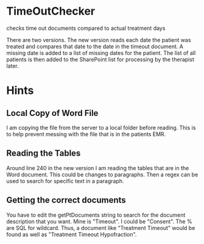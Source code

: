 # TimeOutChecker
checks time out documents compared to actual treatment days

There are two versions. The new version reads each date the patient was treated and compares that date to the date in the timeout document. A missing date is added to a list of missing dates for the patient. The list of all patients is then added to the SharePoint list for processing by the therapist later.

# Hints
## Local Copy of Word File
I am copying the file from the server to a local folder before reading. This is to help prevent messing with the file that is in the patients EMR.

## Reading the Tables
Around line 240 in the new version I am reading the tables that are in the Word document. This could be changes to paragraphs. Then a regex can be used to search for specific text in a paragraph.

## Getting the correct documents
You have to edit the getPtDocuments string to search for the document description that you want. Mine is "Timeout". I could be "Consent". The % are SQL for wildcard. Thus, a document like "Treatment Timeout" would be found as well as "Treatment Timeout Hypofraction".

